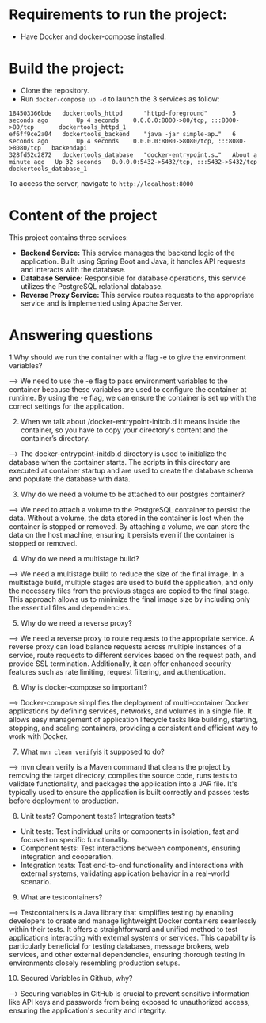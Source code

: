 # Requirements to run the project:

- Have Docker and docker-compose installed.

# Build the project:
- Clone the repository.
- Run `docker-compose up -d` to launch the 3 services as follow:

```
184503366bde   dockertools_httpd      "httpd-foreground"       5 seconds ago        Up 4 seconds    0.0.0.0:8000->80/tcp, :::8000->80/tcp       dockertools_httpd_1
ef6ff9ce2a04   dockertools_backend    "java -jar simple-ap…"   6 seconds ago        Up 4 seconds    0.0.0.0:8080->8080/tcp, :::8080->8080/tcp   backendapi
328fd52c2872   dockertools_database   "docker-entrypoint.s…"   About a minute ago   Up 32 seconds   0.0.0.0:5432->5432/tcp, :::5432->5432/tcp   dockertools_database_1
```

To access the server, navigate to `http://localhost:8000` 

# Content of the project

This project contains three services:

- **Backend Service:** This service manages the backend logic of the application. Built using Spring Boot and Java, it handles API requests and interacts with the database.
- **Database Service:** Responsible for database operations, this service utilizes the PostgreSQL relational database.
- **Reverse Proxy Service:** This service routes requests to the appropriate service and is implemented using Apache Server.


# Answering questions
1.Why should we run the container with a flag -e to give the environment variables?

--> We need to use the -e flag to pass environment variables to the container because these variables are used to configure the container at runtime. By using the -e flag, we can ensure the container is set up with the correct settings for the application.

2. When we talk about /docker-entrypoint-initdb.d it means inside the container, so you have to copy your directory's content and the container’s directory.

--> The docker-entrypoint-initdb.d directory is used to initialize the database when the container starts. The scripts in this directory are executed at container startup and are used to create the database schema and populate the database with data.

3. Why do we need a volume to be attached to our postgres container?

--> We need to attach a volume to the PostgreSQL container to persist the data. Without a volume, the data stored in the container is lost when the container is stopped or removed. By attaching a volume, we can store the data on the host machine, ensuring it persists even if the container is stopped or removed.

4. Why do we need a multistage build?

--> We need a multistage build to reduce the size of the final image. In a multistage build, multiple stages are used to build the application, and only the necessary files from the previous stages are copied to the final stage. This approach allows us to minimize the final image size by including only the essential files and dependencies.

5. Why do we need a reverse proxy?

--> We need a reverse proxy to route requests to the appropriate service. A reverse proxy can load balance requests across multiple instances of a service, route requests to different services based on the request path, and provide SSL termination. Additionally, it can offer enhanced security features such as rate limiting, request filtering, and authentication.

6. Why is docker-compose so important?

--> Docker-compose simplifies the deployment of multi-container Docker applications by defining services, networks, and volumes in a single file. It allows easy management of application lifecycle tasks like building, starting, stopping, and scaling containers, providing a consistent and efficient way to work with Docker.

7. What ```mvn clean verify```is it supposed to do?

--> mvn clean verify is a Maven command that cleans the project by removing the target directory, compiles the source code, runs tests to validate functionality, and packages the application into a JAR file. It's typically used to ensure the application is built correctly and passes tests before deployment to production.

8. Unit tests? Component tests? Integration tests?

- Unit tests: Test individual units or components in isolation, fast and focused on specific functionality.
- Component tests: Test interactions between components, ensuring integration and cooperation.
- Integration tests: Test end-to-end functionality and interactions with external systems, validating application behavior in a real-world scenario.

9. What are testcontainers?

--> Testcontainers is a Java library that simplifies testing by enabling developers to create and manage lightweight Docker containers seamlessly within their tests. It offers a straightforward and unified method to test applications interacting with external systems or services. This capability is particularly beneficial for testing databases, message brokers, web services, and other external dependencies, ensuring thorough testing in environments closely resembling production setups.

10. Secured Variables in Github, why?

--> Securing variables in GitHub is crucial to prevent sensitive information like API keys and passwords from being exposed to unauthorized access, ensuring the application's security and integrity.